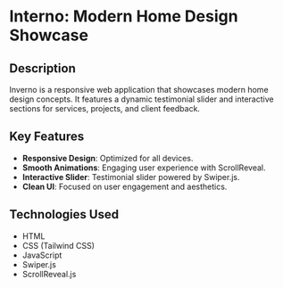 # Interno: Modern Home Design Showcase

## Description
Inverno is a responsive web application that showcases modern home design concepts. It features a dynamic testimonial slider and interactive sections for services, projects, and client feedback.

## Key Features
- **Responsive Design**: Optimized for all devices.
- **Smooth Animations**: Engaging user experience with ScrollReveal.
- **Interactive Slider**: Testimonial slider powered by Swiper.js.
- **Clean UI**: Focused on user engagement and aesthetics.

## Technologies Used
- HTML
- CSS (Tailwind CSS)
- JavaScript
- Swiper.js
- ScrollReveal.js
